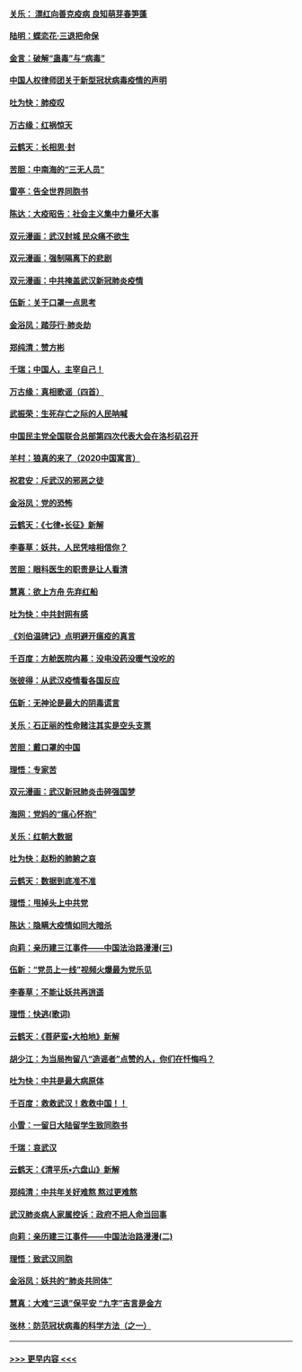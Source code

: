 #### [关乐： 漂红向善克疫病 良知萌芽春笋蓬](../pages/nsc993/n11865710.md?t=02140102) 
#### [陆明：蝶恋花‧三退把命保](../pages/nsc993/n11865673.md?t=02140102) 
#### [金言：破解“蛊毒”与“病毒”](../pages/nsc993/n11864103.md?t=02140102) 
#### [中国人权律师团关于新型冠状病毒疫情的声明](../pages/nsc993/n11864249.md?t=02140102) 
#### [吐为快：肺疫叹](../pages/nsc993/n11864027.md?t=02140102) 
#### [万古缘：红祸惊天](../pages/nsc993/n11864079.md?t=02140102) 
#### [云鹤天：长相思‧封](../pages/nsc993/n11864006.md?t=02140102) 
#### [苦胆：中南海的“三无人员”](../pages/nsc993/n11862997.md?t=02140102) 
#### [雷亭：告全世界同胞书](../pages/nsc993/n11862572.md?t=02140102) 
#### [陈达：大疫昭告：社会主义集中力量坏大事](../pages/nsc993/n11859419.md?t=02140102) 
#### [双元漫画：武汉封城 民众痛不欲生](../pages/nsc993/n11859287.md?t=02140102) 
#### [双元漫画：强制隔离下的悲剧](../pages/nsc993/n11859244.md?t=02140102) 
#### [双元漫画：中共掩盖武汉新冠肺炎疫情](../pages/nsc993/n11858249.md?t=02140102) 
#### [伍新：关于口罩一点思考](../pages/nsc993/n11859195.md?t=02140102) 
#### [金浴凤：踏莎行‧肺炎劫](../pages/nsc993/n11858227.md?t=02140102) 
#### [郑纯清：赞方彬](../pages/nsc993/n11856803.md?t=02140102) 
#### [千瑞；中国人，主宰自己！](../pages/nsc993/n11856793.md?t=02140102) 
#### [万古缘：真相歌谣（四首）](../pages/nsc993/n11856263.md?t=02140102) 
#### [武振荣：生死存亡之际的人民呐喊](../pages/nsc993/n11856256.md?t=02140102) 
#### [中国民主党全国联合总部第四次代表大会在洛杉矶召开](../pages/nsc993/n11856344.md?t=02140102) 
#### [羊村：狼真的来了（2020中国寓言）](../pages/nsc993/n11856229.md?t=02140102) 
#### [祝君安：斥武汉的邪恶之徒](../pages/nsc993/n11855861.md?t=02140102) 
#### [金浴凤：党的恐怖](../pages/nsc993/n11855849.md?t=02140102) 
#### [云鹤天：《七律▪长征》新解](../pages/nsc993/n11855479.md?t=02140102) 
#### [李春草：妖共，人民凭啥相信你？](../pages/nsc993/n11855196.md?t=02140102) 
#### [苦胆：眼科医生的职责是让人看清](../pages/nsc993/n11853840.md?t=02140102) 
#### [慧真：欲上方舟 先弃红船](../pages/nsc993/n11853483.md?t=02140102) 
#### [吐为快：中共封网有感](../pages/nsc993/n11852575.md?t=02140102) 
#### [《刘伯温碑记》点明避开瘟疫的真言](../pages/nsc993/n11852128.md?t=02140102) 
#### [千百度：方舱医院内幕：没电没药没暖气没吃的](../pages/nsc993/n11850211.md?t=02140102) 
#### [张彼得：从武汉疫情看各国反应](../pages/nsc993/n11850102.md?t=02140102) 
#### [伍新：无神论是最大的阴毒谎言](../pages/nsc993/n11846129.md?t=02140102) 
#### [关乐：石正丽的性命赌注其实是空头支票](../pages/nsc993/n11846109.md?t=02140102) 
#### [苦胆：戴口罩的中国](../pages/nsc993/n11845576.md?t=02140102) 
#### [理悟：专家苦](../pages/nsc993/n11845564.md?t=02140102) 
#### [双元漫画：武汉新冠肺炎击碎强国梦](../pages/nsc993/n11843320.md?t=02140102) 
#### [海网：党妈的“瘟心怀抱”](../pages/nsc993/n11840740.md?t=02140102) 
#### [关乐：红朝大数据](../pages/nsc993/n11840675.md?t=02140102) 
#### [吐为快：赵粉的肺腑之哀](../pages/nsc993/n11840618.md?t=02140102) 
#### [云鹤天：数据到底准不准](../pages/nsc993/n11840325.md?t=02140102) 
#### [理悟：甩掉头上中共党](../pages/nsc993/n11838826.md?t=02140102) 
#### [陈达：隐瞒大疫情如同大暗杀](../pages/nsc993/n11838771.md?t=02140102) 
#### [向莉：亲历建三江事件——中国法治路漫漫(三)](../pages/nsc993/n11831825.md?t=02140102) 
#### [伍新：“党员上一线”视频火爆最为党乐见](../pages/nsc993/n11838200.md?t=02140102) 
#### [李春草：不能让妖共再逍遥](../pages/nsc993/n11838102.md?t=02140102) 
#### [理悟：快逃(歌词)](../pages/nsc993/n11838083.md?t=02140102) 
#### [云鹤天：《菩萨蛮▪大柏地》新解](../pages/nsc993/n11838059.md?t=02140102) 
#### [胡少江：为当局拘留八“造谣者”点赞的人，你们在忏悔吗？](../pages/nsc993/n11836801.md?t=02140102) 
#### [吐为快：中共是最大病原体](../pages/nsc993/n11836748.md?t=02140102) 
#### [千百度：救救武汉！救救中国！！](../pages/nsc993/n11836145.md?t=02140102) 
#### [小雪：一留日大陆留学生致同胞书](../pages/nsc993/n11834624.md?t=02140102) 
#### [千瑞：哀武汉](../pages/nsc993/n11833647.md?t=02140102) 
#### [云鹤天：《清平乐▪六盘山》新解](../pages/nsc993/n11833611.md?t=02140102) 
#### [郑纯清：中共年关好难熬 熬过更难熬](../pages/nsc993/n11833489.md?t=02140102) 
#### [武汉肺炎病人家属控诉：政府不把人命当回事](../pages/nsc993/n11833205.md?t=02140102) 
#### [向莉：亲历建三江事件——中国法治路漫漫(二)](../pages/nsc993/n11829102.md?t=02140102) 
#### [理悟：致武汉同胞](../pages/nsc993/n11831522.md?t=02140102) 
#### [金浴凤：妖共的“肺炎共同体”](../pages/nsc993/n11829448.md?t=02140102) 
#### [慧真：大难“三退”保平安 “九字”吉言是金方](../pages/nsc993/n11829501.md?t=02140102) 
#### [张林：防范冠状病毒的科学方法（之一）](../pages/nsc993/n11828618.md?t=02140102) 

----
#### [ >>> 更早内容 <<< ](../indexes/nsc993-earlier.md)
